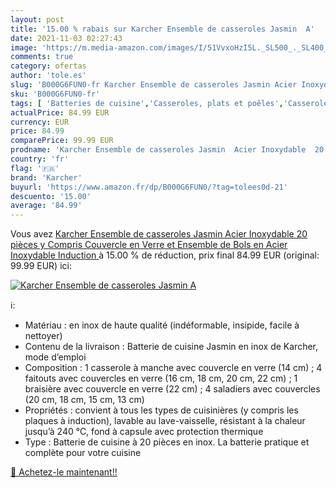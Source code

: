 ```yaml
---
layout: post
title: '15.00 % rabais sur Karcher Ensemble de casseroles Jasmin  A'
date: 2021-11-03 02:27:43
image: 'https://m.media-amazon.com/images/I/51VvxoHzI5L._SL500_._SL400_.jpg'
comments: true
category: ofertas
author: 'tole.es'
slug: 'B000G6FUN0-fr Karcher Ensemble de casseroles Jasmin Acier Inoxydable 20...'
sku: 'B000G6FUN0-fr'
tags: [ 'Batteries de cuisine','Casseroles, plats et poêles','Casseroles, poêles et faitouts','Cuisine et Maison','Sets de casseroles','karcher', ]
actualPrice: 84.99 EUR
currency: EUR
price: 84.99
comparePrice: 99.99 EUR
prodname: 'Karcher Ensemble de casseroles Jasmin  Acier Inoxydable  20 pièces  y Compris Couvercle en Verre et Ensemble de Bols en Acier Inoxydable  Induction '
country: 'fr'
flag: '🇫🇷'
brand: 'Karcher'
buyurl: 'https://www.amazon.fr/dp/B000G6FUN0/?tag=tolees0d-21'
descuento: '15.00'
average: '84.99'
---
```


Vous avez [Karcher Ensemble de casseroles Jasmin  Acier Inoxydable  20 pièces  y Compris Couvercle en Verre et Ensemble de Bols en Acier Inoxydable  Induction ](https://www.amazon.fr/dp/B000G6FUN0/?tag=tolees0d-21)  à  15.00 % de réduction, prix final  84.99 EUR (original: 99.99 EUR) ici:

[![Karcher Ensemble de casseroles Jasmin  A](https://m.media-amazon.com/images/I/51VvxoHzI5L._SL500_._SL400_.jpg)](https://www.amazon.fr/dp/B000G6FUN0/?tag=tolees0d-21)

ℹ️:

- Matériau : en inox de haute qualité (indéformable, insipide, facile à nettoyer)
- Contenu de la livraison : Batterie de cuisine Jasmin en inox de Karcher, mode d’emploi
- Composition : 1 casserole à manche avec couvercle en verre (14 cm) ; 4 faitouts avec couvercles en verre (16 cm, 18 cm, 20 cm, 22 cm) ; 1 braisière avec couvercle en verre (22 cm) ; 4 saladiers avec couvercles (20 cm, 18 cm, 15 cm, 13 cm)
- Propriétés : convient à tous les types de cuisinières (y compris les plaques à induction), lavable au lave-vaisselle, résistant à la chaleur jusqu’à 240 °C, fond à capsule avec protection thermique
- Type : Batterie de cuisine à 20 pièces en inox. La batterie pratique et complète pour votre cuisine

[🛒 Achetez-le maintenant!!](https://www.amazon.fr/dp/B000G6FUN0/?tag=tolees0d-21)
